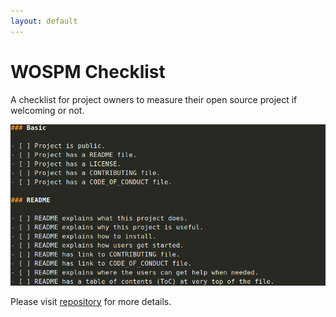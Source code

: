 ```yaml
---
layout: default
---
```


# WOSPM Checklist

A checklist for project owners to measure their open source project if welcoming or not. 

![WOSPM Checklist](./assets/img/wospm_checklist.png)

Please visit [repository](https://github.com/WOSPM/checklist) for more details.
